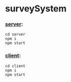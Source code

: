 # surveySystem
### [server](http://127.0.0.1:8000/):
    cd server
    npm i
    npm start
    
### [client](http://127.0.0.1:3000/):
    cd client
    npm i
    npm start
